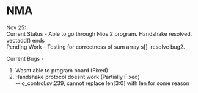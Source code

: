 # NMA

Nov 25: <br />
Current Status - Able to go through Nios 2 program. Handshake resolved. vectadd() ends <br />
Pending Work - Testing for correctness of sum array s[], resolve bug2. <br />

Current Bugs - <br />
1. Wasnt able to program board (Fixed) <br />
2. Handshake protocol doesnt work (Partially Fixed) <br />
	--io_control.sv:239, cannot replace len[3:0] with len for some reason <br />
